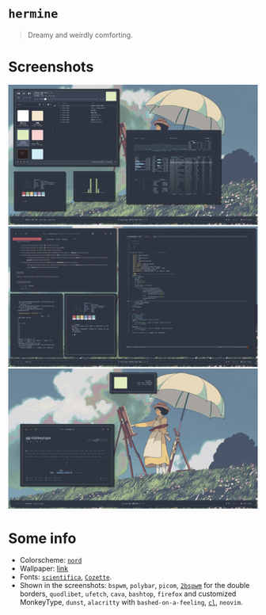 # `hermine`
> Dreamy and weirdly comforting.

# Screenshots

![screenshot1](screenshot1.png)
![screenshot2](screenshot2.png)
![screenshot3](screenshot3.png)

# Some info

+ Colorscheme: [`nord`](https://github.com/kiddae/colorer-colorschemes/blob/main/nord)
+ Wallpaper: [link](https://raw.githubusercontent.com/kiddae/wallpapers/main/anime/colorized/wallhaven-vg6dqp.jpg)
+ Fonts: [`scientifica`](https://github.com/nerdypepper/scientifica), [`Cozette`](https://github.com/slavfox/Cozette).
+ Shown in the screenshots: `bspwm`, `polybar`, `picom`, [`2bspwm`](.bin/2bspwm) for the double borders, `quodlibet`, `ufetch`, `cava`, `bashtop`, `firefox` and customized MonkeyType, `dunst`, `alacritty` with `bashed-on-a-feeling`, [`cl`](.bin/cl), `neovim`.
